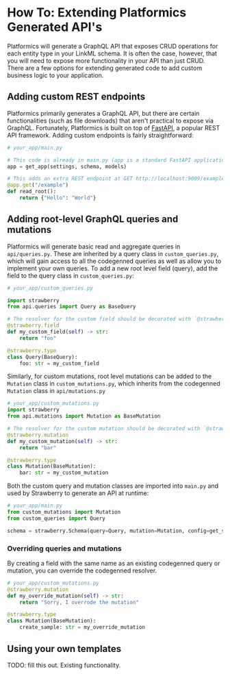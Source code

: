 # How To: Extending Platformics Generated API's
Platformics will generate a GraphQL API that exposes CRUD operations for each entity type in your LinkML schema. It is often the case, however, that you will need to expose more functionality in your API than just CRUD. There are a few options for extending generated code to add custom business logic to your application.


## Adding custom REST endpoints
Platformics primarily generates a GraphQL API, but there are certain functionalities (such as file downloads) that aren't practical to expose via GraphQL. Fortunately, Platformics is built on top of [FastAPI](https://fastapi.tiangolo.com/), a popular REST API framework. Adding custom endpoints is fairly straightforward:

```python
# your_app/main.py

# This code is already in main.py (app is a standard FastAPI application)
app = get_app(settings, schema, models)

# This adds an extra REST endpoint at GET http://localhost:9009/example
@app.get("/example")
def read_root():
    return {"Hello": "World"}

```

## Adding root-level GraphQL queries and mutations
Platformics will generate basic read and aggregate queries in `api/queries.py`. These are inherited by a query class in `custom_queries.py`, which will gain access to all the codegenned queries as well as allow you to implement your own queries. To add a new root level field (query), add the field to the query class in `custom_queries.py`:

```python
# your_app/custom_queries.py

import strawberry
from api.queries import Query as BaseQuery

# The resolver for the custom field should be decorated with `@strawberry.field`:
@strawberry.field
def my_custom_field(self) -> str:
    return "foo"

@strawberry.type
class Query(BaseQuery):
    foo: str = my_custom_field
```

Similarly, for custom mutations, root level mutations can be added to the `Mutation` class in `custom_mutations.py`, which inherits from the codegenned `Mutation` class in `api/mutations.py`

```python
# your_app/custom_mutations.py
import strawberry
from api.mutations import Mutation as BaseMutation

# The resolver for the custom mutation should be decorated with `@strawberry.mutation`:
@strawberry.mutation
def my_custom_mutation(self) -> str:
    return "bar"

@strawberry.type
class Mutation(BaseMutation):
    bar: str = my_custom_mutation
```

Both the custom query and mutation classes are imported into `main.py` and used by Strawberry to generate an API at runtime:
```python
# your_app/main.py
from custom_mutations import Mutation
from custom_queries import Query

schema = strawberry.Schema(query=Query, mutation=Mutation, config=get_strawberry_config(), extensions=[HandleErrors()])
```

### Overriding queries and mutations
By creating a field with the same name as an existing codegenned query or mutation, you can override the codegenned resolver.
```python
# your_app/custom_mutations.py
@strawberry.mutation
def my_override_mutation(self) -> str:
    return "Sorry, I overrode the mutation"

@strawberry.type
class Mutation(BaseMutation):
    create_sample: str = my_override_mutation
```

## Using your own templates
TODO: fill this out. Existing functionality.
